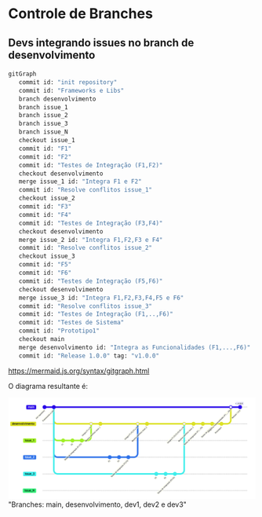 # Controle de Branches

## Devs integrando issues no branch de desenvolvimento

```bash
gitGraph
   commit id: "init repository"
   commit id: "Frameworks e Libs"
   branch desenvolvimento
   branch issue_1
   branch issue_2
   branch issue_3
   branch issue_N
   checkout issue_1
   commit id: "F1"
   commit id: "F2"
   commit id: "Testes de Integração (F1,F2)"
   checkout desenvolvimento
   merge issue_1 id: "Integra F1 e F2"
   commit id: "Resolve conflitos issue_1"
   checkout issue_2
   commit id: "F3"
   commit id: "F4"
   commit id: "Testes de Integração (F3,F4)"
   checkout desenvolvimento
   merge issue_2 id: "Integra F1,F2,F3 e F4"
   commit id: "Resolve conflitos issue_2"
   checkout issue_3
   commit id: "F5"
   commit id: "F6"
   commit id: "Testes de Integração (F5,F6)"
   checkout desenvolvimento
   merge issue_3 id: "Integra F1,F2,F3,F4,F5 e F6"
   commit id: "Resolve conflitos issue_3"
   commit id: "Testes de Integração (F1,..,F6)"
   commit id: "Testes de Sistema"
   commit id: "Prototipo1"
   checkout main
   merge desenvolvimento id: "Integra as Funcionalidades (F1,...,F6)"
   commit id: "Release 1.0.0" tag: "v1.0.0"
```
https://mermaid.js.org/syntax/gitgraph.html

O diagrama resultante é: 

![Esquema de branches!](https://raw.githubusercontent.com/armandossrecife/mychatbot/main/esquema_branches.png) "Branches: main, desenvolvimento, dev1, dev2 e dev3"
